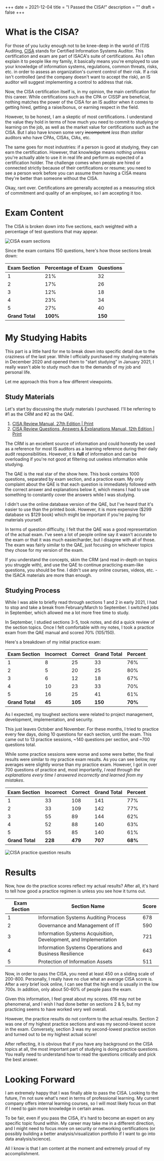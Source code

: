 +++
date = 2021-12-04
title = "I Passed the CISA!"
description = ""
draft = false
+++

# What is the CISA?

For those of you lucky enough not to be knee-deep in the world of IT/IS
Auditing, [CISA](https://www.isaca.org/credentialing/cisa) stands for Certified
Information Systems Auditor. This certification and exam are part of ISACA's
suite of certifications. As I often explain it to people like my family, it
basically means you're employed to use your knowledge of information systems,
regulations, common threats, risks, etc. in order to assess an organization's
current control of their risk. If a risk isn't controlled (and the company
doesn't want to accept the risk), an IS auditor will suggest implementing a
control to address that risk.

Now, the CISA certification itself is, in my opinion, the main certification for
this career. While certifications such as the CPA or CISSP are beneficial,
nothing matches the power of the CISA for an IS auditor when it comes to getting
hired, getting a raise/bonus, or earning respect in the field.

However, to be honest, I am a skeptic of most certifications. I understand the
value they hold in terms of how much you need to commit to studying or learning
on the job, as well as the market value for certifications such as the CISA. But
I also have known some very ~~incompetent~~ _less than stellar_ auditors who
have CPAs, CISAs, CIAs, etc.

The same goes for most industries: if a person is good at studying, they can
earn the certification. However, that knowledge means nothing unless you're
actually able to use it in real life and perform as expected of a certification
holder. The challenge comes when people are hired or connected strictly because
of their certifications or resume; you need to see a person work before you can
assume them having a CISA means they're better than someone without the CISA.

Okay, rant over. Certifications are generally accepted as a measuring stick of
commitment and quality of an employee, so I am accepting it too.

# Exam Content

The CISA is broken down into five sections, each weighted with a percentage of
test questions that may appear.

![CISA exam
sections](https://img.cleberg.net/blog/20211204-i-passed-the-cisa/cisa-exam-sections.png)

Since the exam contains 150 questions, here's how those sections break down:

| Exam Section    | Percentage of Exam | Questions |
| --------------- | ------------------ | --------- |
| 1               | 21%                | 32        |
| 2               | 17%                | 26        |
| 3               | 12%                | 18        |
| 4               | 23%                | 34        |
| 5               | 27%                | 40        |
| **Grand Total** | **100%**           | **150**   |

# My Studying Habits

This part is a little hard for me to break down into specific detail due to the
craziness of the last year. While I officially purchased my studying materials
in December 2020 and opened them to "start studying" in January 2021, I really
wasn't able to study much due to the demands of my job and personal life.

Let me approach this from a few different viewpoints.

## Study Materials

Let's start by discussing the study materials I purchased. I'll be referring to
#1 as the CRM and #2 as the QAE.

1. [CISA Review Manual, 27th Edition |
   Print](https://store.isaca.org/s/store#/store/browse/detail/a2S4w000004KoCbEAK)
2. [CISA Review Questions, Answers & Explanations Manual, 12th Edition |
   Print](https://store.isaca.org/s/store#/store/browse/detail/a2S4w000004KoCcEAK)

The CRM is an excellent source of information and could honestly be used as a
reference for most IS auditors as a learning reference during their daily audit
responsibilities. However, it is **full** of information and can be overloading
if you're not good at filtering out useless information while studying.

The QAE is the real star of the show here. This book contains 1000 questions,
separated by exam section, and a practice exam. My only complaint about the QAE
is that each question is immediately followed with the correct answer and
explanations below it, which means I had to use something to constantly cover
the answers while I was studying.

I didn't use the online database version of the QAE, but I've heard that it's
easier to use than the printed book. However, it is more expensive ($299
database vs $129 book) which might be important if you're paying for materials
yourself.

In terms of question difficulty, I felt that the QAE was a good representation
of the actual exam. I've seen a lot of people online say it wasn't accurate to
the exam or that it was much easier/harder, but I disagree with all of those.
The exam was fairly similar to the QAE, just focusing on whichever topics they
chose for my version of the exam.

If you understand the concepts, skim the CRM (and read in-depth on topics you
struggle with), and use the QAE to continue practicing exam-like questions, you
should be fine. I didn't use any online courses, videos, etc. - the ISACA
materials are more than enough.

## Studying Process

While I was able to briefly read through sections 1 and 2 in early 2021, I had
to stop and take a break from February/March to September. I switched jobs in
September, which allowed me a lot more free time to study.

In September, I studied sections 3-5, took notes, and did a quick review of the
section topics. Once I felt comfortable with my notes, I took a practice exam
from the QAE manual and scored 70% (105/150).

Here's a breakdown of my initial practice exam:

| Exam Section    | Incorrect | Correct | Grand Total | Percent |
| --------------- | --------- | ------- | ----------- | ------- |
| 1               | 8         | 25      | 33          | 76%     |
| 2               | 5         | 20      | 25          | 80%     |
| 3               | 6         | 12      | 18          | 67%     |
| 4               | 10        | 23      | 33          | 70%     |
| 5               | 16        | 25      | 41          | 61%     |
| **Grand Total** | **45**    | **105** | **150**     | **70%** |

As I expected, my toughest sections were related to project management,
development, implementation, and security.

This just leaves October and November. For these months, I tried to practice
every few days, doing 10 questions for each section, until the exam. This came
out to 13 practice sessions, ~140 questions per section, and ~700 questions
total.

While some practice sessions were worse and some were better, the final results
were similar to my practice exam results. As you can see below, my averages were
slightly worse than my practice exam. However, I got in over 700 questions of
practice and, most importantly, _I read through the explanations every time I
answered incorrectly and learned from my mistakes_.

| Exam Section    | Incorrect | Correct | Grand Total | Percent |
| --------------- | --------- | ------- | ----------- | ------- |
| 1               | 33        | 108     | 141         | 77%     |
| 2               | 33        | 109     | 142         | 77%     |
| 3               | 55        | 89      | 144         | 62%     |
| 4               | 52        | 88      | 140         | 63%     |
| 5               | 55        | 85      | 140         | 61%     |
| **Grand Total** | **228**   | **479** | **707**     | **68%** |

![CISA practice question
results](https://img.cleberg.net/blog/20211204-i-passed-the-cisa/cisa-practice-questions-results.png)

# Results

Now, how do the practice scores reflect my actual results? After all, it's hard
to tell how good a practice regimen is unless you see how it turns out.

| Exam Section | Section Name                                                     | Score |
| ------------ | ---------------------------------------------------------------- | ----- |
| 1            | Information Systems Auditing Process                             | 678   |
| 2            | Governance and Management of IT                                  | 590   |
| 3            | Information Systems Acquisition, Development, and Implementation | 721   |
| 4            | Information Systems Operations and Business Resilience           | 643   |
| 5            | Protection of Information Assets                                 | 511   |

Now, in order to pass the CISA, you need at least 450 on a sliding scale of
200-800. Personally, I really have no clue what an average CISA score is. After
a _very_ brief look online, I can see that the high end is usually in the low
700s. In addition, only about 50-60% of people pass the exam.

Given this information, I feel great about my scores. 616 may not be phenomenal,
and I wish I had done better on sections 2 & 5, but my practicing seems to have
worked very well overall.

However, the practice results do not conform to the actual results. Section 2
was one of my highest practice sections and was my second-lowest score in the
exam. Conversely, section 3 was my second-lowest practice section and turned out
to be my highest actual score!

After reflecting, it is obvious that if you have any background on the CISA
topics at all, the most important part of studying is doing practice questions.
You really need to understand how to read the questions critically and pick the
best answer.

# Looking Forward

I am extremely happy that I was finally able to pass the CISA. Looking to the
future, I'm not sure what's next in terms of professional learning. My current
company offers internal learning courses, so I will most likely focus on that if
I need to gain more knowledge in certain areas.

To be fair, even if you pass the CISA, it's hard to become an expert on any
specific topic found within. My career may take me in a different direction, and
I might need to focus more on security or networking certifications (or possibly
building a better analysis/visualization portfolio if I want to go into data
analysis/science).

All I know is that I am content at the moment and extremely proud of my
accomplishment.
